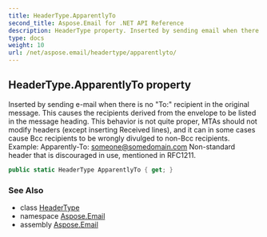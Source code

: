 ```yaml
---
title: HeaderType.ApparentlyTo
second_title: Aspose.Email for .NET API Reference
description: HeaderType property. Inserted by sending email when there is no To recipient in the original message. This causes the recipients derived from the envelope to be listed in the message heading. This behavior is not quite proper MTAs should not modify headers except inserting Received lines and it can in some cases cause Bcc recipients to be wrongly divulged to nonBcc recipients. Example ApparentlyTo someonesomedomain.com Nonstandard header that is discouraged in use mentioned in RFC1211
type: docs
weight: 10
url: /net/aspose.email/headertype/apparentlyto/
---
```

## HeaderType.ApparentlyTo property

Inserted by sending e-mail when there is no "To:" recipient in the original message. This causes the recipients derived from the envelope to be listed in the message heading. This behavior is not quite proper, MTAs should not modify headers (except inserting Received lines), and it can in some cases cause Bcc recipients to be wrongly divulged to non-Bcc recipients. Example: Apparently-To: someone@somedomain.com Non-standard header that is discouraged in use, mentioned in RFC1211.

```csharp
public static HeaderType ApparentlyTo { get; }
```

### See Also

* class [HeaderType](../)
* namespace [Aspose.Email](../../headertype/)
* assembly [Aspose.Email](../../../)


